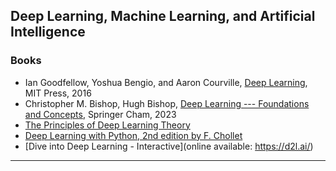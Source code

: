 ## Deep Learning, Machine Learning, and Artificial Intelligence

### Books
* Ian Goodfellow, Yoshua Bengio, and Aaron Courville, [Deep Learning](https://www.deeplearningbook.org/), MIT Press, 2016
* Christopher M. Bishop, Hugh Bishop, [Deep Learning --- Foundations and Concepts](https://link.springer.com/book/10.1007/978-3-031-45468-4), Springer Cham, 2023
* [The Principles of Deep Learning Theory](https://engineering.purdue.edu/DeepLearn/Resources/DeepLearningTheory.pdf)
* [Deep Learning with Python, 2nd edition by F. Chollet](https://www.manning.com/books/deep-learning-with-python-second-edition)
* [Dive into Deep Learning - Interactive](online available: https://d2l.ai/)
  
***
